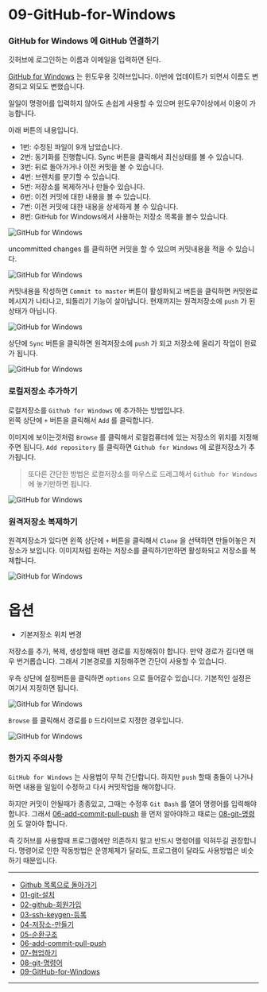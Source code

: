 # 09-GitHub-for-Windows

### GitHub for Windows 에 GitHub 연결하기

깃허브에 로그인하는 이름과 이메일을 입력하면 된다.


[GitHub for Windows](https://desktop.github.com/) 는 윈도우용 깃허브입니다. 이번에 업데이트가 되면서 이름도 변경되고 외모도 변했습니다.

일일이 명령어를 입력하지 않아도 손쉽게 사용할 수 있으며 윈도우7이상에서 이용이 가능합니다.


아래 버튼의 내용입니다.      
* 1번: 수정된 파일이 9개 남았습니다.
* 2번: 동기화를 진행합니다. Sync 버튼을 클릭해서 최신상태를 볼 수 있습니다.
* 3번: 뒤로 돌아가거나 이전 커밋을 볼 수 있습니다.
* 4번: 브렌치를 분기할 수 있습니다.
* 5번: 저장소를 복제하거나 만들수 있습니다.
* 6번: 이전 커밋에 대한 내용을 볼 수 있습니다.
* 7번: 이전 커밋에 대한 내용을 상세하게 볼 수 있습니다.
* 8번: GitHub for Windows에서 사용하는 저장소 목록을 볼수 있습니다.

![GitHub for Windows](../images/demun-041.jpg)

uncommitted changes 를 클릭하면 커밋을 할 수 있으며 커밋내용을 적을 수 있습니다.

![GitHub for Windows](../images/demun-042.jpg)

커밋내용을 작성하면 `Commit to master` 버튼이 활성화되고 버튼을 클릭하면 커밋완료 메시지가 나타나고, 되돌리기 기능이 살아납니다.
현재까지는 원격저장소에 `push` 가 된상태가 아닙니다.

![GitHub for Windows](../images/demun-043.jpg)

상단에 `Sync` 버튼을 클릭하면 원격저장소에 `push` 가 되고 저장소에 올리기 작업이 완료가 됩니다.

![GitHub for Windows](../images/demun-044.jpg)




### 로컬저장소 추가하기

로컬저장소를 `Github for Windows` 에 추가하는 방법입니다.     
왼쪽 상단에 `+` 버튼을 클릭해서 `Add` 를 클릭합니다.

이미지에 보이는것처럼 `Browse` 를 클릭해서 로컬컴퓨터에 있는 저장소의 위치를 지정해주면 됩니다.
`Add repository` 를 클릭하면 `Github for Windows` 에 로컬저장소가 추가됩니다.

> 또다른 간단한 방법은 로컬저장소를 마우스로 드레그해서 `Github for Windows` 에 놓기만하면 됩니다.

![GitHub for Windows](../images/demun-notebook-012.jpg)




### 원격저장소 복제하기

원격저장소가 있다면 왼쪽 상단에 `+` 버튼을 클릭해서 `Clone` 을 선택하면 만들어놓은 저장소가 보입니다. 
이미지처럼 원하는 저장소를 클릭하기만하면 활성화되고 저장소를 복제합니다.


![GitHub for Windows](../images/demun-notebook-016.jpg)



# 옵션

* 기본저장소 위치 변경

저장소를 추가, 복제, 생성할때 매번 경로를 지정해줘야 합니다. 만약 경로가 길다면 매우 번거롭습니다.
그래서 기본경로를 지정해주면 간단이 사용할 수 있습니다.

우측 상단에 설정버튼을 클릭하면 `options` 으로 들어갈수 있습니다.
기본적인 설정은 여기서 지정하면 됩니다.


![GitHub for Windows](../images/demun-notebook-013.jpg)

`Browse` 를 클릭해서 경로를 `D` 드라이브로 지정한 경우입니다.

![GitHub for Windows](../images/demun-notebook-014.jpg)



### 한가지 주의사항

`GitHub for Windows` 는 사용법이 무척 간단합니다. 하지만 `push` 할때 충돌이 나거나하면 내용을 일일이 수정하고 다시 커밋작업을 해야합니다.

하지만 커밋이 안될때가 종종있고, 그때는 수정후 `Git Bash` 를 열어 명령어를 입력해야 합니다. 그래서 [06-add-commit-pull-push](06-add-commit-pull-push.md) 을 먼저 알아야하고 때로는 [08-git-명령어](08-git-명령어.md) 도 알아야 합니다.

즉 깃허브를 사용할때 프로그램에만 의존하지 말고 반드시 명령어를 익혀두길 권장합니다. 명령어로 인한 작동방법은 운영체제가 달라도, 프로그램이 달라도 사용방법은 비슷하기 때문입니다.




----

* [Github 목록으로 돌아가기](../README.md)
* [01-git-설치](01-git-설치.md)
* [02-github-회원가입](02-github-회원가입.md)
* [03-ssh-keygen-등록](03-ssh-keygen-등록.md)
* [04-저장소-만들기](04-저장소-만들기.md)
* [05-순환구조](05-순환구조.md)
* [06-add-commit-pull-push](06-add-commit-pull-push.md)
* [07-협업하기](07-협업하기.md)
* [08-git-명령어](08-git-명령어.md)
* [09-GitHub-for-Windows](09-GitHub-for-Windows.md)

----